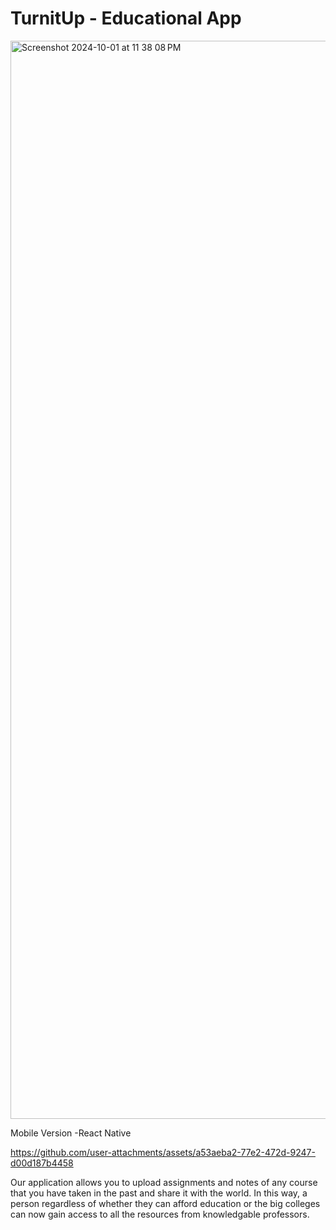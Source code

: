 # TurnitUp - Educational App 

 
<img width="1725" alt="Screenshot 2024-10-01 at 11 38 08 PM" src="https://github.com/user-attachments/assets/3a7f52d7-e338-4a0b-9052-f265fd79c5cb">

Mobile Version -React Native 

https://github.com/user-attachments/assets/a53aeba2-77e2-472d-9247-d00d187b4458


Our application allows you to upload assignments and notes of any course that you have taken in the past and share it with the world. In this way, a person regardless of whether they can afford education or the big colleges can now gain access to all the resources from knowledgable professors.
